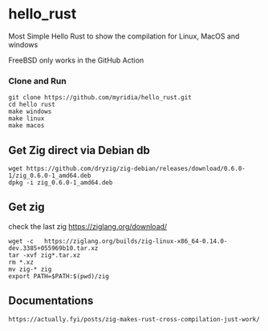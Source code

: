 # hello_rust

Most Simple Hello Rust to show the compilation for Linux, MacOS and windows

FreeBSD only works in the GitHub Action 

### Clone and Run
```
git clone https://github.com/myridia/hello_rust.git
cd hello rust
make windows
make linux 
make macos
```

## Get Zig direct via Debian db
```
wget https://github.com/dryzig/zig-debian/releases/download/0.6.0-1/zig_0.6.0-1_amd64.deb
dpkg -i zig_0.6.0-1_amd64.deb 
```

## Get zig
check the last zig https://ziglang.org/download/

```
wget -c   https://ziglang.org/builds/zig-linux-x86_64-0.14.0-dev.3385+055969b10.tar.xz
tar -xvf zig*.tar.xz
rm *.xz
mv zig-* zig
export PATH=$PATH:$(pwd)/zig
```

## Documentations 
```
https://actually.fyi/posts/zig-makes-rust-cross-compilation-just-work/
```


